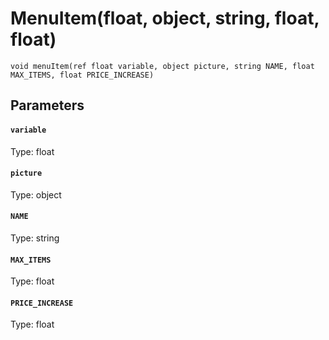 # MenuItem(float, object, string, float, float)

```
void menuItem(ref float variable, object picture, string NAME, float MAX_ITEMS, float PRICE_INCREASE)
```

## Parameters

#### `variable`
Type: float

#### `picture`
Type: object

#### `NAME`
Type: string

#### `MAX_ITEMS`
Type: float

#### `PRICE_INCREASE`
Type: float

